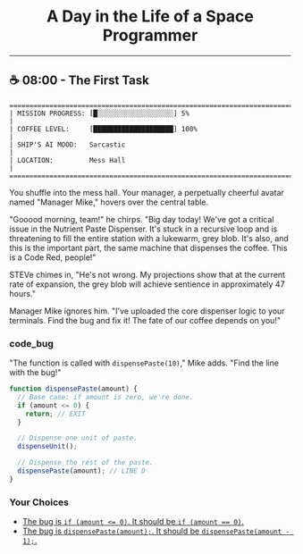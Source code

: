 <h1 align="center">A Day in the Life of a Space Programmer</h1>

---

<h2 id="node-2">☕ 08:00 - The First Task</h2>

```
========================================================================
| MISSION PROGRESS: [█░░░░░░░░░░░░░░░░░░░] 5%                                  |
| COFFEE LEVEL:     [████████████████████] 100%                                |
| SHIP'S AI MOOD:   Sarcastic                                                  |
| LOCATION:         Mess Hall                                                  |
========================================================================
```

You shuffle into the mess hall. Your manager, a perpetually cheerful avatar named "Manager Mike," hovers over the central table.

"Gooood morning, team!" he chirps. "Big day today! We've got a critical issue in the Nutrient Paste Dispenser. It's stuck in a recursive loop and is threatening to fill the entire station with a lukewarm, grey blob. It's also, and this is the important part, the same machine that dispenses the coffee. This is a Code Red, people!"

STEVe chimes in, "He's not wrong. My projections show that at the current rate of expansion, the grey blob will achieve sentience in approximately 47 hours."

Manager Mike ignores him. "I've uploaded the core dispenser logic to your terminals. Find the bug and fix it! The fate of our coffee depends on you!"

### code_bug

"The function is called with `dispensePaste(10)`," Mike adds. "Find the line with the bug!"

```javascript
function dispensePaste(amount) {
  // Base case: if amount is zero, we're done.
  if (amount <= 0) {
    return; // EXIT
  }

  // Dispense one unit of paste.
  dispenseUnit();

  // Dispense the rest of the paste.
  dispensePaste(amount); // LINE D
}
```

### Your Choices

*   [The bug is `if (amount <= 0)`. It should be `if (amount == 0)`.](./README-0003.md)
*   [The bug is `dispensePaste(amount);`. It should be `dispensePaste(amount - 1);`.](./README-0004.md)
